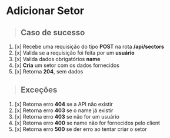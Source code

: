 # Adicionar Setor

> ## Caso de sucesso

1. [x] Recebe uma requisição do tipo **POST** na rota **/api/sectors**
2. [x] Valida se a requisição foi feita por um **usuário**
3. [x] Valida dados obrigatórios **name**
4. [x] **Cria** um setor com os dados fornecidos
5. [x] Retorna **204**, sem dados

> ## Exceções

1. [x] Retorna erro **404** se a API não existir
2. [x] Retorna erro **403** se o name já existir
3. [x] Retorna erro **403** se não for um usuário
4. [x] Retorna erro **400** se name não for fornecidos pelo client
5. [x] Retorna erro **500** se der erro ao tentar criar o setor
